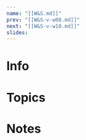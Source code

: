 ```yaml
---
name: "[[W&S.md]]"
prev: "[[W&S-v-w08.md]]"
next: "[[W&S-v-w10.md]]"
slides:
---
```

  
  
# Info
  
  
# Topics
  
  
# Notes